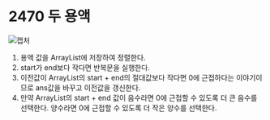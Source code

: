 # 2470 두 용액

![캡처](https://user-images.githubusercontent.com/72604908/187842550-30f24d61-fb00-4927-8257-32af244acb77.PNG)

1. 용액 값을 ArrayList에 저장하여 정렬한다.
2. start가 end보다 작다면 반복문을 실행한다.
3. 이전값이 ArrayList의 start + end의 절대값보다 작다면 0에 근접하다는 이야기이므로 ans값을 바꾸고 이전값을 갱신한다.
4. 만약 ArrayList의 start + end 값이 음수라면 0에 근접할 수 있도록 더 큰 음수를 선택한다.
                                     양수라면 0에 근접할 수 있도록 더 작은 양수를 선택한다.
